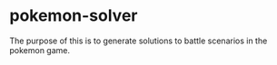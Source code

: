 # pokemon-solver
The purpose of this is to generate solutions to battle scenarios in the pokemon game.
